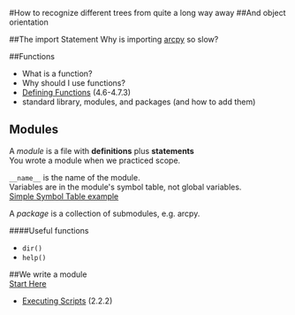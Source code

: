 #How to recognize different trees from quite a long way away
##And object orientation

##The import Statement
Why is importing [arcpy](http://resources.arcgis.com/en/help/main/10.2/index.html#//000v00000001000000) so slow?  
  
##Functions
* What is a function?  
* Why should I use functions?
* [Defining Functions](http://docs.python.org/2/tutorial/controlflow.html#defining-functions) (4.6-4.7.3)
* standard library, modules, and packages (and how to add them)

## Modules  
A *module* is a file with **definitions** plus **statements**  
You wrote a module when we practiced scope.  

```__name__``` is the name of the module.  
Variables are in the module's symbol table, not global variables.  
[Simple Symbol Table example](https://github.com/WUSTL-GIS-Programming-spring-2014/class_four/blob/master/modulesymboltables.py)  

A *package* is a collection of submodules, e.g. arcpy.  

####Useful functions
* ```dir()```  
*	```help()```  
  	
##We write a module  
[Start Here](http://docs.python.org/2/tutorial/modules.html)
  * [Executing Scripts](http://docs.python.org/2/tutorial/interpreter.html#executable-python-scripts) (2.2.2)

